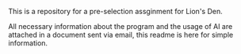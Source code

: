 This is a repository for a pre-selection assginment for Lion's Den.


All necessary information about the program and the usage of AI are attached in a document sent via email, this readme is here for simple information.

